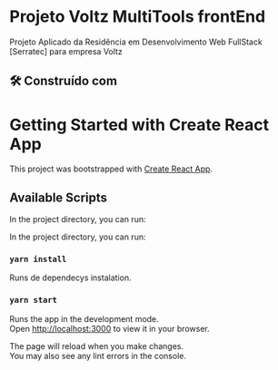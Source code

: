 # Projeto Voltz MultiTools frontEnd

Projeto Aplicado da Residência em Desenvolvimento Web FullStack [Serratec] para empresa Voltz 


## 🛠️ Construído com


# Getting Started with Create React App

This project was bootstrapped with [Create React App](https://github.com/facebook/create-react-app).

## Available Scripts

In the project directory, you can run:

In the project directory, you can run:

### `yarn install`

Runs de dependecys instalation.


### `yarn start`

Runs the app in the development mode.\
Open [http://localhost:3000](http://localhost:3000) to view it in your browser.

The page will reload when you make changes.\
You may also see any lint errors in the console.
